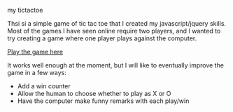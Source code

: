 
my tictactoe

Thsi si a simple game of tic tac toe that I created my javascript/jquery skills. Most of the games I have seen online require two players, and I wanted to try creating a game where one player plays against the computer.

[Play the game here](http://ireade.github.io/tictactoe/)

It works well enough at the moment, but I will like to eventually improve the game in a few ways:

- Add a win counter
- Allow the human to choose whether to play as X or O
- Have the computer make funny remarks with each play/win
